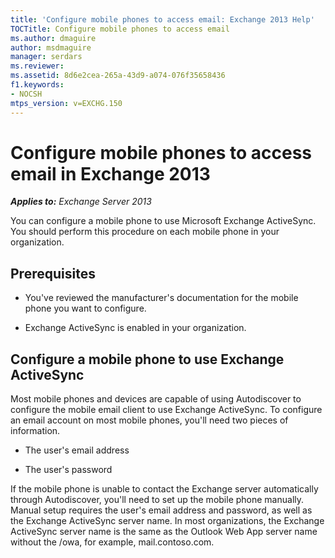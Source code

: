```yaml
---
title: 'Configure mobile phones to access email: Exchange 2013 Help'
TOCTitle: Configure mobile phones to access email
ms.author: dmaguire
author: msdmaguire
manager: serdars
ms.reviewer:
ms.assetid: 8d6e2cea-265a-43d9-a074-076f35658436
f1.keywords:
- NOCSH
mtps_version: v=EXCHG.150
---
```


# Configure mobile phones to access email in Exchange 2013

_**Applies to:** Exchange Server 2013_

You can configure a mobile phone to use Microsoft Exchange ActiveSync. You should perform this procedure on each mobile phone in your organization.

## Prerequisites

- You've reviewed the manufacturer's documentation for the mobile phone you want to configure.

- Exchange ActiveSync is enabled in your organization.

## Configure a mobile phone to use Exchange ActiveSync

Most mobile phones and devices are capable of using Autodiscover to configure the mobile email client to use Exchange ActiveSync. To configure an email account on most mobile phones, you'll need two pieces of information.

- The user's email address

- The user's password

If the mobile phone is unable to contact the Exchange server automatically through Autodiscover, you'll need to set up the mobile phone manually. Manual setup requires the user's email address and password, as well as the Exchange ActiveSync server name. In most organizations, the Exchange ActiveSync server name is the same as the Outlook Web App server name without the /owa, for example, mail.contoso.com.
